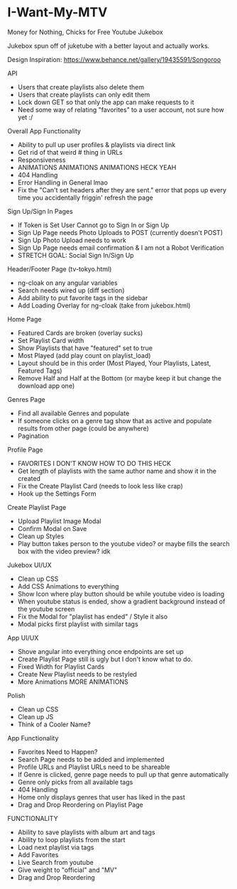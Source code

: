 # I-Want-My-MTV
Money for Nothing, Chicks for Free Youtube Jukebox

Jukebox spun off of juketube with a better layout and actually works.

Design Inspiration: https://www.behance.net/gallery/19435591/Songoroo

API 
- Users that create playlists also delete them
- Users that create playlists can only edit them
- Lock down GET so that only the app can make requests to it
- Need some way of relating "favorites" to a user account, not sure how yet :/ 

Overall App Functionality
- Ability to pull up user profiles & playlists via direct link
- Get rid of that weird # thing in URLs
- Responsiveness
- ANIMATIONS ANIMATIONS ANIMATIONS HECK YEAH
- 404 Handling
- Error Handling in General lmao
- Fix the "Can't set headers after they are sent." error that pops up every time you accidentally friggin' refresh the page

Sign Up/Sign In Pages 
- If Token is Set User Cannot go to Sign In or Sign Up
- Sign Up Page needs Photo Uploads to POST (currently doesn't POST)
- Sign Up Photo Upload needs to work
- Sign Up Page needs email confirmation & I am not a Robot Verification
- STRETCH GOAL: Social Sign In/Sign Up

Header/Footer Page (tv-tokyo.html)
- ng-cloak on any angular variables
- Search needs wired up (diff section)
- Add ability to put favorite tags in the sidebar
- Add Loading Overlay for ng-cloak (take from jukebox.html)

Home Page
- Featured Cards are broken (overlay sucks)
- Set Playlist Card width
- Show Playlists that have "featured" set to true
- Most Played (add play count on playlist_load)
- Layout should be in this order (Most Played, Your Playlists, Latest, Featured Tags)
- Remove Half and Half at the Bottom (or maybe keep it but change the download app one)

Genres Page 
- Find all available Genres and populate
- If someone clicks on a genre tag show that as active and populate results from other page (could be anywhere) 
- Pagination

Profile Page 
- FAVORITES I DON'T KNOW HOW TO DO THIS HECK
- Get length of playlists with the same author name and show it in the created
- Fix the Create Playlist Card (needs to look less like crap)
- Hook up the Settings Form

Create Playlist Page
- Upload Playlist Image Modal
- Confirm Modal on Save
- Clean up Styles
- Play button takes person to the youtube video? or maybe fills the search box with the video preview? idk

Jukebox UI/UX
- Clean up CSS
- Add CSS Animations to everything
- Show Icon where play button should be while youtube video is loading
- When youtube status is ended, show a gradient background instead of the youtube screen
- Fix the Modal for "playlist has ended" / Style it also
- Modal picks first playlist with similar tags

App UI/UX
- Shove angular into everything once endpoints are set up
- Create Playlist Page still is ugly but I don't know what to do.
- Fixed Width for Playlist Cards
- Create New Playlist needs to be restyled
- More Animations MORE ANIMATIONS

Polish
- Clean up CSS
- Clean up JS
- Think of a Cooler Name?

App Functionality
- Favorites Need to Happen?
- Search Page needs to be added and implemented
- Profile URLs and Playlist URLs need to be shareable
- If Genre is clicked, genre page needs to pull up that genre automatically
- Genre only picks from all available tags
- 404 Handling
- Home only displays genres that user has liked in the past
- Drag and Drop Reordering on Playlist Page

FUNCTIONALITY
- Ability to save playlists with album art and tags
- Ability to loop playlists from the start
- Load next playlist via tags
- Add Favorites
- Live Search from youtube
- Give weight to "official" and "MV" 
- Drag and Drop Reordering
